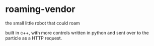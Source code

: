 # roaming-vendor

the small little robot that could roam

built in c++, with more controls written in python and sent over to the particle as a HTTP request.

